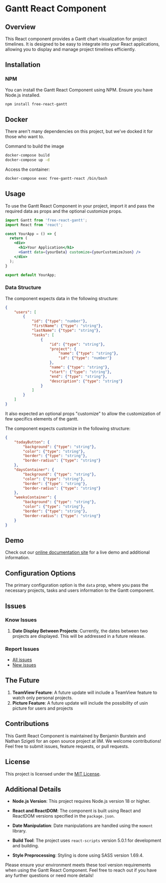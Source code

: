 # Gantt React Component

## Overview

This React component provides a Gantt chart visualization for project timelines. 
It is designed to be easy to integrate into your React applications,
allowing you to display and manage project timelines efficiently.

## Installation

### NPM

You can install the Gantt React Component using NPM.
Ensure you have Node.js installed.

```bash
npm install free-react-gantt
```

## Docker

There aren't many dependencies on this project, but we've docked it for those who want to.

Command to build the image
```bash
docker-compose build
docker-compose up -d
```

Access the container:
```bash
docker-compose exec free-gantt-react /bin/bash
```

## Usage
To use the Gantt React Component in your project, 
import it and pass the required data as props and the optional customize props.

```jsx
import Gantt from 'free-react-gantt';
import React from 'react';

const YourApp = () => {
  return (
    <div>
      <h1>Your Application</h1>
      <Gantt data={yourData} customize={yourCustomizeJson} />
    </div>
  );
}

export default YourApp;
```

### Data Structure

The component expects data in the following structure:

```json
{
    "users": [
        {
            "id": {"type": "number"},
            "firstName": {"type": "string"},
            "lastName": {"type": "string"},
            "tasks": [
                {
                    "id": {"type": "string"},
                    "project": {
                        "name": {"type": "string"},
                        "id": {"type": "number"}
                    },
                    "name": {"type": "string"},
                    "start": {"type": "string"},
                    "end": {"type": "string"},
                    "description": {"type": "string"}
                }
            ]
        }
    ]
}
```
It also expected an optional props "customize" to allow the customization of 
few specifics elements of the gantt.

The component expects customize in the following structure:

```json
{
    "todayButton": {
        "background": {"type": "string"},
        "color": {"type": "string"},
        "border": {"type": "string"},
        "border-radius": {"type": "string"}
    },
    "daysContainer": {
        "background": {"type": "string"},
        "color": {"type": "string"},
        "border": {"type": "string"},
        "border-radius": {"type": "string"}
    },
    "weeksContainer": {
        "background": {"type": "string"},
        "color": {"type": "string"},
        "border": {"type": "string"},
        "border-radius": {"type": "string"}
    }
}
```

## Demo

Check out our [online documentation site](https://site.test) for a live demo and 
additional information.

## Configuration Options

The primary configuration option is the `data` prop, 
where you pass the necessary projects, tasks and users information to the Gantt component.

## Issues
### Know Issues

1. **Date Display Between Projects**: Currently, the dates between two projects are displayed. This will be addressed in a future release.

### Report Issues

- [All issues](https://github.com/nathanszig/react-gantt/issues/)
- [New issues](https://github.com/nathanszig/react-gantt/issues/new)

## The Future

1. **TeamView Feature**: A future update will include a TeamView feature to watch only personal projects.
2. **Picture Feature**: A future update will include the possibility of usin picture for users and projects

## Contributions

This Gantt React Component is maintained by Benjamin Burstein and Nathan Szigeti 
for an open source project at IIM.
We welcome contributions! Feel free to submit issues, feature requests, or pull requests.

## License

This project is licensed under the [MIT License](LICENSE).

## Additional Details

- **Node.js Version**: This project requires Node.js version 18 or higher.

- **React and ReactDOM**: The component is built using React and ReactDOM versions specified in the `package.json`.

- **Date Manipulation**: Date manipulations are handled using the `moment` library.

- **Build Tool**: The project uses `react-scripts` version 5.0.1 for development and building.

- **Style Preprocessing**: Styling is done using SASS version 1.69.4.

Please ensure your environment meets these tool version requirements when using the Gantt React Component. 
Feel free to reach out if you have any further questions or need more details!
